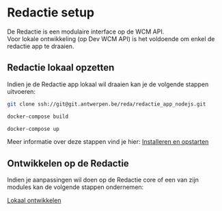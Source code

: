 # Redactie setup

De Redactie is een modulaire interface op de WCM API.\
Voor lokale ontwikkeling (op Dev WCM API) is het voldoende om enkel de redactie app te draaien.

## Redactie lokaal opzetten
Indien je de Redactie app lokaal wil draaien kan je de volgende stappen uitvoeren:

```bash
git clone ssh://git@git.antwerpen.be/reda/redactie_app_nodejs.git
```
```bash
docker-compose build
```
```bash
docker-compose up
```

Meer informatie over deze stappen vind je hier: [Installeren en opstarten](/content/setup/redactie/setup.md)

## Ontwikkelen op de Redactie
Indien je aanpassingen wil doen op de Redactie core of een van zijn modules kan de volgende stappen ondernemen:

[Lokaal ontwikkelen](/content/setup/redactie/dev-setup.md)
